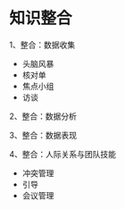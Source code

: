 # 知识整合

1、整合：数据收集

- 头脑风暴
- 核对单
- 焦点小组
- 访谈

2、整合：数据分析

3、整合：数据表现


4、整合：人际关系与团队技能

- 冲突管理
- 引导
- 会议管理

